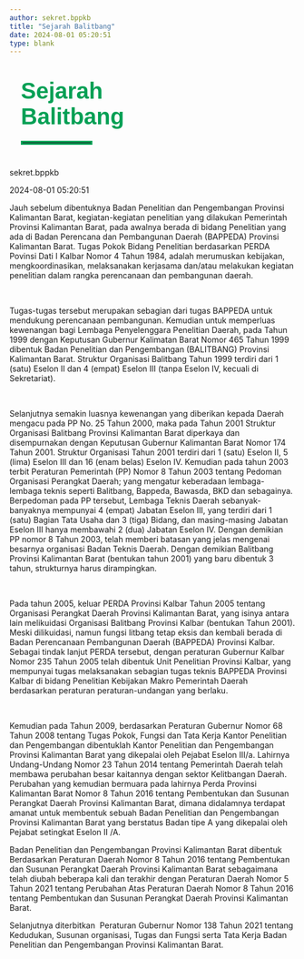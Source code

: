 ```yaml
---
author: sekret.bppkb
title: "Sejarah Balitbang"
date: 2024-08-01 05:20:51
type: blank
---
```


<h1 class="MsoNormal" style="margin-bottom: 0cm; margin-left: 20px; margin-right: 20px;"><span style="font-size: 30pt; font-family: 'Poppins', sans-serif;"><span style="color: #03A055;"><span style="vertical-align: inherit;"><span style="vertical-align: inherit;"><span style="vertical-align: inherit;"><span style="vertical-align: inherit;"><span style="vertical-align: inherit;"><span style="vertical-align: inherit;"><span style="vertical-align: inherit;"><span style="vertical-align: inherit;"><span style="vertical-align: inherit;"><span style="vertical-align: inherit;"><span style="vertical-align: inherit;">Sejarah</br> Balitbang</span></span></span></span></span></span></span></span></span></span></span></span></span></span></h1>

<hr style="border: 3px solid #03A055; width: 120px; margin-top:20px; margin-bottom: 40px; margin-left: 20px; margin-right: 20px;">

<div class="p-5 border border-gray-300 rounded-lg bg-gray-100 dark:bg-gray-700 mx-5">
<div class="flex justify-left">
    <p class="MsoNormal dark:text-white mb-4 mr-8 mt-2">
        <span class="text-sm font-poppins dark:text-white">
            <span class="text-black dark:text-white">
                <i class="fas fa-user mr-2"></i>sekret.bppkb
            </span>
        </span>
    </p>
    <p class="MsoNormal mb-4 mt-2">
        <span class="text-sm font-poppins">
            <span class="text-black dark:text-white">
                <i class="fas fa-calendar-alt mr-2"></i>2024-08-01 05:20:51
            </span>
        </span>
    </p>
</div>
    <p class="MsoNormal m-0 leading-6 text-justify">
        <span class="text-base font-poppins">
            <strong>
                <span class="text-black dark:text-white">
                    <span style="vertical-align: inherit;">
                        <span style="vertical-align: inherit;"></span>
                    </span>
                </span>
            </strong>
            <span class="text-black dark:text-white">
                <span style="vertical-align: inherit;">
                    <span style="vertical-align: inherit;">Jauh sebelum dibentuknya Badan Penelitian dan Pengembangan Provinsi Kalimantan Barat, kegiatan-kegiatan penelitian yang dilakukan Pemerintah Provinsi Kalimantan Barat, pada awalnya berada di bidang Penelitian yang ada di Badan Perencana dan Pembangunan Daerah (BAPPEDA) Provinsi Kalimantan Barat. Tugas Pokok Bidang Penelitian berdasarkan PERDA Povinsi Dati I Kalbar Nomor 4 Tahun 1984, adalah merumuskan kebijakan, mengkoordinasikan, melaksanakan kerjasama dan/atau melakukan kegiatan penelitian dalam rangka perencanaan dan pembangunan daerah.</span>
                </span>
            </span>
        </span>
    </p>
    <p class="MsoNormal m-0 leading-6 text-justify">
        <span class="text-base font-poppins text-black dark:text-white">&nbsp;</span>
    </p>
    <p class="MsoNormal m-0 leading-6 text-justify">
        <span class="text-base font-poppins text-black dark:text-white">
            <span style="vertical-align: inherit;">
                <span style="vertical-align: inherit;">Tugas-tugas tersebut merupakan sebagian dari tugas BAPPEDA untuk mendukung perencanaan pembangunan. Kemudian untuk memperluas kewenangan bagi Lembaga Penyelenggara Penelitian Daerah, pada Tahun 1999 dengan Keputusan Gubernur Kalimatan Barat Nomor 465 Tahun 1999 dibentuk Badan Penelitian dan Pengembangan (BALITBANG) Provinsi Kalimantan Barat. Struktur Organisasi Balitbang Tahun 1999 terdiri dari 1 (satu) Eselon II dan 4 (empat) Eselon III (tanpa Eselon IV, kecuali di Sekretariat).</span>
            </span>
        </span>
    </p>
    <p class="MsoNormal m-0 leading-6 text-justify">
        <span class="text-base font-poppins text-black dark:text-white">&nbsp;</span>
    </p>
    <p class="MsoNormal m-0 leading-6 text-justify">
        <span class="text-base font-poppins text-black dark:text-white">
            <span style="vertical-align: inherit;">
                <span style="vertical-align: inherit;">Selanjutnya semakin luasnya kewenangan yang diberikan kepada Daerah mengacu pada PP No. 25 Tahun 2000, maka pada Tahun 2001 Struktur Organisasi Balitbang Provinsi Kalimantan Barat diperkaya dan disempurnakan dengan Keputusan Gubernur Kalimantan Barat Nomor 174 Tahun 2001. Struktur Organisasi Tahun 2001 terdiri dari 1 (satu) Eselon II, 5 (lima) Eselon III dan 16 (enam belas) Eselon IV. Kemudian pada tahun 2003 terbit Peraturan Pemerintah (PP) Nomor 8 Tahun 2003 tentang Pedoman Organisasi Perangkat Daerah; yang mengatur keberadaan lembaga-lembaga teknis seperti Balitbang, Bappeda, Bawasda, BKD dan sebagainya. Berpedoman pada PP tersebut, Lembaga Teknis Daerah sebanyak-banyaknya mempunyai 4 (empat) Jabatan Eselon III, yang terdiri dari 1 (satu) Bagian Tata Usaha dan 3 (tiga) Bidang, dan masing-masing Jabatan Eselon III hanya membawahi 2 (dua) Jabatan Eselon IV. Dengan demikian PP nomor 8 Tahun 2003, telah memberi batasan yang jelas mengenai besarnya organisasi Badan Teknis Daerah. Dengan demikian Balitbang Provinsi Kalimantan Barat (bentukan tahun 2001) yang baru dibentuk 3 tahun, strukturnya harus dirampingkan.</span>
            </span>
        </span>
    </p>
    <p class="MsoNormal m-0 leading-6 text-justify">
        <span class="text-base font-poppins text-black dark:text-white">&nbsp;</span>
    </p>
    <p class="MsoNormal m-0 leading-6 text-justify">
        <span class="text-base font-poppins text-black dark:text-white">
            <span style="vertical-align: inherit;">
                <span style="vertical-align: inherit;">Pada tahun 2005, keluar PERDA Provinsi Kalbar Tahun 2005 tentang Organisasi Perangkat Daerah Provinsi Kalimantan Barat, yang isinya antara lain melikuidasi Organisasi Balitbang Provinsi Kalbar (bentukan Tahun 2001). Meski dilikuidasi, namun fungsi litbang tetap eksis dan kembali berada di Badan Perencanaan Pembangunan Daerah (BAPPEDA) Provinsi Kalbar. Sebagai tindak lanjut PERDA tersebut, dengan peraturan Gubernur Kalbar Nomor 235 Tahun 2005 telah dibentuk Unit Penelitian Provinsi Kalbar, yang mempunyai tugas melaksanakan sebagian tugas teknis BAPPEDA Provinsi Kalbar di bidang Penelitian Kebijakan Makro Pemerintah Daerah berdasarkan peraturan peraturan-undangan yang berlaku.</span>
            </span>
        </span>
    </p>
    <p class="MsoNormal m-0 leading-6 text-justify">
        <span class="text-base font-poppins">&nbsp;</span>
    </p>
    <p class="MsoNormal m-0 leading-6 text-justify">
        <span class="text-base font-poppins text-black dark:text-white">
            <span style="vertical-align: inherit;">
                <span style="vertical-align: inherit;">Kemudian pada Tahun 2009, berdasarkan Peraturan Gubernur Nomor 68 Tahun 2008 tentang Tugas Pokok, Fungsi dan Tata Kerja Kantor Penelitian dan Pengembangan dibentuklah Kantor Penelitian dan Pengembangan Provinsi Kalimantan Barat yang dikepalai oleh Pejabat Eselon III/a. Lahirnya Undang-Undang Nomor 23 Tahun 2014 tentang Pemerintah Daerah telah membawa perubahan besar kaitannya dengan sektor Kelitbangan Daerah. Perubahan yang kemudian bermuara pada lahirnya Perda Provinsi Kalimantan Barat Nomor 8 Tahun 2016 tentang Pembentukan dan Susunan Perangkat Daerah Provinsi Kalimantan Barat, dimana didalamnya terdapat amanat untuk membentuk sebuah Badan Penelitian dan Pengembangan Provinsi Kalimantan Barat yang berstatus Badan tipe A yang dikepalai oleh Pejabat setingkat Eselon II /A.</span>
            </span>
        </span>
    </p>
    <p class="MsoNormal m-0 leading-6 text-justify">
        <span lang="EN-US" class="text-base font-poppins text-black dark:text-white">
            <span style="vertical-align: inherit;">
                <span style="vertical-align: inherit;">Badan Penelitian dan Pengembangan Provinsi Kalimantan Barat dibentuk Berdasarkan Peraturan Daerah Nomor 8 Tahun 2016 tentang Pembentukan dan Susunan Perangkat Daerah Provinsi Kalimantan Barat sebagaimana telah diubah beberapa kali dan terakhir dengan Peraturan Daerah Nomor 5 Tahun 2021 tentang Perubahan Atas Peraturan Daerah Nomor 8 Tahun 2016 tentang Pembentukan dan Susunan Perangkat Daerah Provinsi Kalimantan Barat.</span>
            </span>
        </span>
    </p>
    <p class="MsoNormal m-0 leading-6 text-justify">
        <span class="text-base font-poppins">
            <span lang="EN-GB" class="text-black dark:text-white">
                <span style="vertical-align: inherit;">
                    <span style="vertical-align: inherit;">Selanjutnya diterbitkan&nbsp; </span>
                </span>
            </span>
            <span lang="EN-US" class="text-black dark:text-white">
                <span style="vertical-align: inherit;">
                    <span style="vertical-align: inherit;">Peraturan Gubernur Nomor 138 Tahun 2021 tentang Kedudukan, Susunan organisasi, Tugas dan Fungsi serta Tata Kerja Badan Penelitian dan Pengembangan Provinsi Kalimantan Barat.</span>
                </span>
            </span>
        </span>
    </p>
    <p class="MsoNormal m-0 leading-6 text-justify">
        <span class="text-base font-poppins">&nbsp;</span>
    </p>
</div>

<style>
@media screen and (max-width: 768px) {
  div[style*="padding: 20px; border: 1px solid #d9d9d9; border-radius: 10px; background-color: #f9f9f9;"] {
    margin-left: 10px;
    margin-right: 10px;
  }
}
</style>